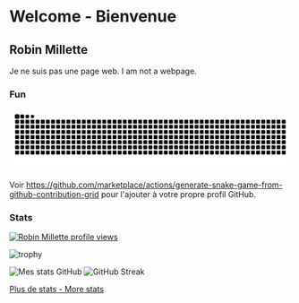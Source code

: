 # Welcome - Bienvenue

## Robin Millette

Je ne suis pas une page web. I am not a webpage.

### Fun

<p align="center">
  <picture>
    <source media="(prefers-color-scheme: dark)" srcset="https://raw.githubusercontent.com/millette/millette/snake-output/github-contribution-grid-snake-dark.svg"/>
    <source media="(prefers-color-scheme: light)" srcset="https://raw.githubusercontent.com/millette/millette/snake-output/github-contribution-grid-snake.svg"/>
    <img alt="github contribution grid snake animation" src="https://raw.githubusercontent.com/millette/millette/snake-output/github-contribution-grid-snake.svg"/>
  </picture>
</p>

Voir <https://github.com/marketplace/actions/generate-snake-game-from-github-contribution-grid> pour l'ajouter à votre propre profil GitHub.

### Stats

[![Robin Millette profile views](https://u8views.com/api/v1/github/profiles/50741/views/day-week-month-total-count.svg)](https://u8views.com/github/millette)

![trophy](https://github-profile-trophy.vercel.app/?username=millette&theme=onedark)

![Mes stats GitHub](https://github-readme-stats.vercel.app/api?username=millette) ![GitHub Streak]([https://github-readme-streak-stats.herokuapp.com?user=millette&theme=submarine-flowers&locale=fr&date_format=j%20M%5B%20Y%5D](https://github-readme-streak-stats.herokuapp.com/?user=millette&theme=submarine-flowers&locale=fr&date_format=j%20M%5B%20Y%5D))

<!--
![GitHub Streak](https://github-readme-streak-stats.herokuapp.com?user=millette&theme=submarine-flowers&locale=fr&date_format=n%2Fj%5B%2FY%5D)
-->

[Plus de stats - More stats](https://metrics.lecoq.io/insights/millette)
